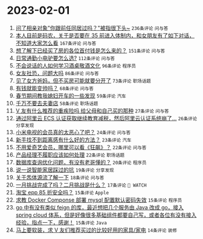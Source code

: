 # 2023-02-01

1. [问了相亲对象"你跟前任同居过吗？"被指很下头~](https://www.v2ex.com/t/912146) `236条评论` `问与答`
1. [本人目前是码农，关于是否要在 35 前进入体制内，和女朋友有了如下对话，不知道大家怎么看](https://www.v2ex.com/t/912179) `167条评论` `问与答`
1. [想了解下已经买了房的各位首付钱是怎么来的？](https://www.v2ex.com/t/912141) `151条评论` `问与答`
1. [日常通勤小电驴要怎么选?](https://www.v2ex.com/t/912130) `112条评论` `问与答`
1. [不会说话的人如何学习酒桌敬酒文化](https://www.v2ex.com/t/912193) `96条评论` `程序员`
1. [女友社恐，问题大吗](https://www.v2ex.com/t/912159) `86条评论` `问与答`
1. [见了女方爸妈，但不买房可能就要分开了](https://www.v2ex.com/t/912120) `73条评论` `职场话题`
1. [有钱就能变帅吗？](https://www.v2ex.com/t/912147) `68条评论` `问与答`
1. [春节期间教我媳妇开车的一些发现](https://www.v2ex.com/t/912166) `59条评论` `汽车`
1. [千万不要去夫妻店](https://www.v2ex.com/t/912153) `58条评论` `职场话题`
1. [V 友有什么推荐的重疾险吗 给父母和自己买的那种](https://www.v2ex.com/t/912124) `27条评论` `问与答`
1. [通过阿里云 ECS 认证获取继续教育减税，然后阿里云认证系统崩了...](https://www.v2ex.com/t/912167) `26条评论` `分享发现`
1. [小米电视的会员真的太恶心了吧？](https://www.v2ex.com/t/912168) `24条评论` `问与答`
1. [新手找不到距离感有什么好的方法？](https://www.v2ex.com/t/912293) `23条评论` `汽车`
1. [不用爱奇艺会员，哪里可以看《狂飙》？](https://www.v2ex.com/t/912155) `22条评论` `问与答`
1. [产品经理不履职应该如何处理](https://www.v2ex.com/t/912112) `22条评论` `职场话题`
1. [数据库查询优化问题，有没有老哥懂的？](https://www.v2ex.com/t/912315) `20条评论` `程序员`
1. [说一说智能家居踩过的坑](https://www.v2ex.com/t/912237) `19条评论` `分享发现`
1. [关于炁体源流了解一下](https://www.v2ex.com/t/912140) `18条评论` `问与答`
1. [一月挑战完成了吗？二月挑战是什么？](https://www.v2ex.com/t/912119) `17条评论` ` WATCH`
1. [淘宝 epp 85 折安全吗？](https://www.v2ex.com/t/912249) `15条评论` `Apple`
1. [求教 Docker Componse 部署 mysql 配置默认密码失效](https://www.v2ex.com/t/912233) `15条评论` `程序员`
1. [go 中有没有类似 feign 的库，最近想把几个服务由 Java 改成 go，接入 spring cloud 体系，但是好像很多基础组件都要自己写，或者各位有没有接入经验，指点一下，感谢！](https://www.v2ex.com/t/912196) `15条评论` `Java`
1. [马上要软装，求 V 友们推荐买过的比较好用的家具/家电](https://www.v2ex.com/t/912285) `14条评论` `装修`
